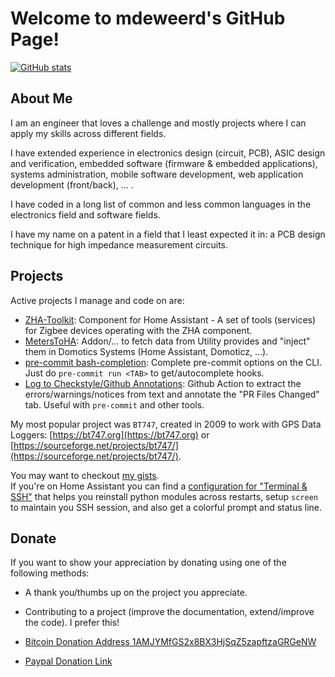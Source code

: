 # Welcome to mdeweerd's GitHub Page!

[![GitHub stats](https://github-readme-stats.vercel.app/api?username=mdeweerd&show_icons=true&theme=dark)](https://github.com/mdeweerd)

## About Me

I am an engineer that loves a challenge and mostly projects where I can apply my skills across different fields.

I have extended experience in electronics design (circuit, PCB), ASIC design and verification, embedded software (firmware & embedded applications), systems administration, mobile software development, web application development (front/back), ... .

I have coded in a long list of common and less common languages in the electronics field and software fields.

I have my name on a patent in a field that I least expected it in: a PCB design technique for high impedance measurement circuits.

## Projects

Active projects I manage and code on are:

- [ZHA-Toolkit](https://github.com/mdeweerd/zha-toolkit): Component for Home Assistant - A set of tools (services) for Zigbee devices operating with the ZHA component.
- [MetersToHA](https://github.com/mdeweerd/MetersToHA): Addon/... to fetch data from Utility provides and "inject" them in Domotics Systems (Home Assistant, Domoticz, ...).
- [pre-commit bash-completion](https://github.com/mdeweerd/pre-commit-completion): Complete pre-commit options on the CLI.  Just do `pre-commit run <TAB>` to get/autocomplete hooks.
- [Log to Checkstyle/Github Annotations](https://github.com/mdeweerd/LogToCheckStyle): Github Action to extract the errors/warnings/notices from text and annotate the "PR Files Changed" tab.  Useful with `pre-commit` and other tools.

My most popular project was `BT747`, created in 2009 to work with GPS Data Loggers: [https://bt747.org](https://bt747.org) or [https://sourceforge.net/projects/bt747/](https://sourceforge.net/projects/bt747/).


You may want to checkout [my gists](https://gist.github.com/mdeweerd).  
If you're on Home Assistant you can find a [configuration for "Terminal & SSH"](https://gist.github.com/mdeweerd/07918a6a1300fa64f0faf08c7e2a1dd1) that helps you reinstall python modules across restarts, setup `screen` to maintain you SSH session, and also get a colorful prompt and status line.

## Donate

If you want to show your appreciation by donating using one of the following methods:

- A thank you/thumbs up on the project you appreciate.

- Contributing to a project (improve the documentation, extend/improve the code).  I prefer this!

- [Bitcoin Donation Address 1AMJYMfGS2x8BX3HjSqZ5zapftzaGRGeNW](bitcoin:1AMJYMfGS2x8BX3HjSqZ5zapftzaGRGeNW)
  

- [Paypal Donation Link](https://www.paypal.com/donate/?token=eKawv0b3SyDzVRC-wFwe6BrFwNSIsau7shu25n70rujsNwzwFGAVu5mX6LAs_RTVRRkBMG)
